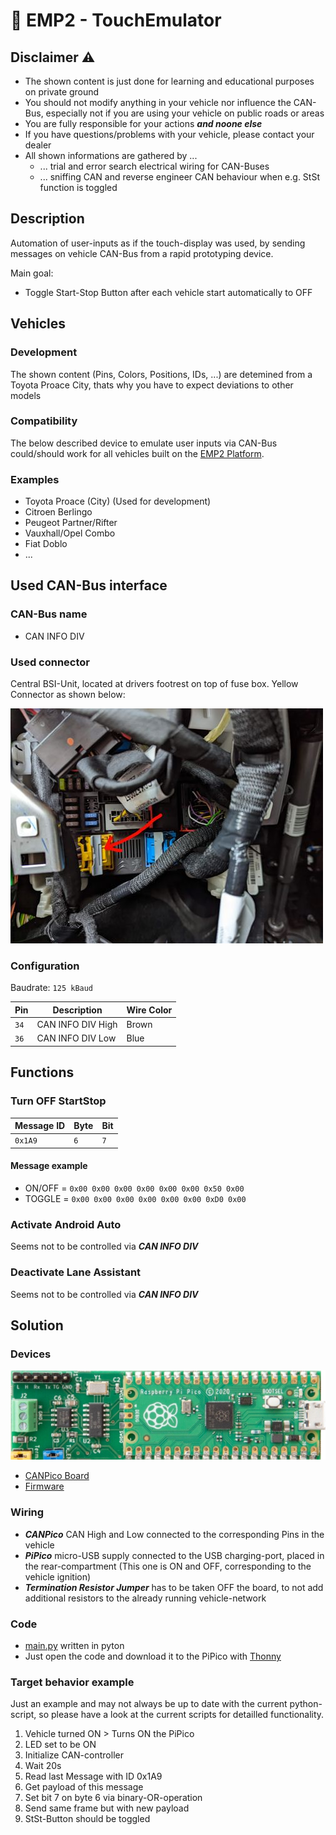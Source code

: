 # :car: EMP2 - TouchEmulator

## Disclaimer :warning:
- The shown content is just done for learning and educational purposes on private ground
- You should not modify anything in your vehicle nor influence the CAN-Bus, especially not if you are using your vehicle on public roads or areas
- You are fully responsible for your actions ***and noone else***
- If you have questions/problems with your vehicle, please contact your dealer
- All shown informations are gathered by ...
  - ... trial and error search electrical wiring for CAN-Buses
  - ... sniffing CAN and reverse engineer CAN behaviour when e.g. StSt function is toggled

## Description

Automation of user-inputs as if the touch-display was used, by sending messages on vehicle CAN-Bus from a rapid prototyping device.

Main goal:
- Toggle Start-Stop Button after each vehicle start automatically to OFF

## Vehicles

### Development
The shown content (Pins, Colors, Positions, IDs, ...) are detemined from a Toyota Proace City, thats why you have to expect deviations to other models

### Compatibility
The below described device to emulate user inputs via CAN-Bus could/should work for all vehicles built on the [EMP2 Platform](https://en.wikipedia.org/wiki/PSA_EMP2_platform).

### Examples
- Toyota Proace (City) (Used for development)
- Citroen Berlingo
- Peugeot Partner/Rifter
- Vauxhall/Opel Combo
- Fiat Doblo
- ...

## Used CAN-Bus interface

### CAN-Bus name
- CAN INFO DIV

### Used connector
Central BSI-Unit, located at drivers footrest on top of fuse box.
Yellow Connector as shown below:

![CAN INFO DIV Connector](doc/CAN_INFO_DIV_Connector.jpg)

### Configuration

Baudrate:  `125 kBaud`

| Pin | Description | Wire Color |
| --- | --- | --- |
| `34` | CAN INFO DIV High | Brown |
| `36` | CAN INFO DIV Low | Blue |

## Functions

### Turn OFF StartStop

| Message ID | Byte | Bit |
| --- | --- | --- |
| `0x1A9` | `6` | `7` |

#### Message example

- ON/OFF = `0x00 0x00 0x00 0x00 0x00 0x00 0x50 0x00`
- TOGGLE = `0x00 0x00 0x00 0x00 0x00 0x00 0xD0 0x00`

### Activate Android Auto

Seems not to be controlled via ***CAN INFO DIV***

### Deactivate Lane Assistant

Seems not to be controlled via ***CAN INFO DIV***

## Solution

### Devices

![Picture of prepared device](doc/canpico.png)

- [CANPico Board](https://www.raspberrypi.com/products/raspberry-pi-pico/)
- [Firmware](https://github.com/kentindell/canhack/tree/master/pico/micropython)

### Wiring

- ***CANPico*** CAN High and Low connected to the corresponding Pins in the vehicle
- ***PiPico*** micro-USB supply connected to the USB charging-port, placed in the rear-compartment (This one is ON and OFF, corresponding to the vehicle ignition)
- ***Termination Resistor Jumper*** has to be taken OFF the board, to not add additional resistors to the already running vehicle-network

### Code
- [main.py](main.py) written in pyton
- Just open the code and download it to the PiPico with [Thonny](https://thonny.org/)

### Target behavior example

Just an example and may not always be up to date with the current python-script, so please have a look at the current scripts for detailled functionality.

1. Vehicle turned ON > Turns ON the PiPico
2. LED set to be ON
3. Initialize CAN-controller
4. Wait 20s
5. Read last Message with ID 0x1A9
6. Get payload of this message
7. Set bit 7 on byte 6 via binary-OR-operation
8. Send same frame but with new payload
9. StSt-Button should be toggled
